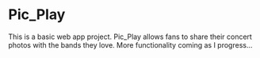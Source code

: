 # Pic_Play

This is a basic web app project.  Pic_Play allows fans to share their concert photos with the bands they love. More functionality coming as I progress...
